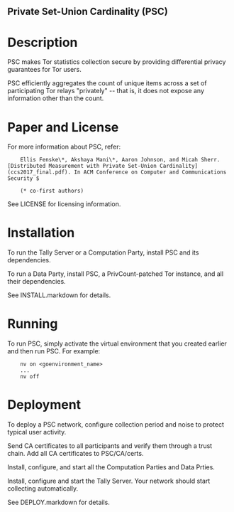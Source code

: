 ## Private Set-Union Cardinality (PSC)


# Description

PSC makes Tor statistics collection secure by providing differential privacy guarantees for Tor users.

PSC efficiently aggregates the count of unique items across a set of participating Tor relays "privately" -- that is, it does not expose any information other than the count.   


# Paper and License

For more information about PSC, refer:

```
    Ellis Fenske\*, Akshaya Mani\*, Aaron Johnson, and Micah Sherr. [Distributed Measurement with Private Set-Union Cardinality](ccs2017_final.pdf). In ACM Conference on Computer and Communications Security $

    (* co-first authors)
```

See LICENSE for licensing information.


# Installation

To run the Tally Server or a Computation Party, install PSC and its dependencies.

To run a Data Party, install PSC, a PrivCount-patched Tor instance, and all their dependencies.

See INSTALL.markdown for details.


# Running

To run PSC, simply activate the virtual environment that you created earlier and then run PSC. For example:

```
    nv on <goenvironment_name>
    ...
    nv off
```


# Deployment

To deploy a PSC network, configure collection period and noise to protect typical user activity.

Send CA certificates to all participants and verify them through a trust chain. Add all CA certificates to PSC/CA/certs.

Install, configure, and start all the Computation Parties and Data Prties.

Install, configure and start the Tally Server. Your network should start collecting automatically.

See DEPLOY.markdown for details.
